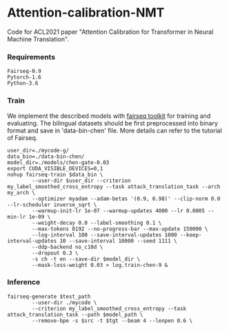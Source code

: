 # Attention-calibration-NMT

Code for ACL2021 paper "Attention Calibration for Transformer in Neural Machine Translation".

### Requirements
```
Fairseq-0.9
Pytorch-1.6
Python-3.6
```
### Train
We implement the described models with [fairseq toolkit](https://github.com/pytorch/fairseq) for training and evaluating. 
The bilingual datasets should be first preprocessed into binary format and save in 'data-bin-chen' file. More details can refer to the tutorial of Fairseq. 
```
user_dir=./mycode-g/
data_bin=./data-bin-chen/
model_dir=./models/chen-gate-0.03
export CUDA_VISIBLE_DEVICES=0,1
nohup fairseq-train $data_bin \
        --user-dir $user_dir --criterion my_label_smoothed_cross_entropy --task attack_translation_task --arch my_arch \
        --optimizer myadam --adam-betas '(0.9, 0.98)' --clip-norm 0.0 --lr-scheduler inverse_sqrt \
        --warmup-init-lr 1e-07 --warmup-updates 4000 --lr 0.0005 --min-lr 1e-09 \
        --weight-decay 0.0 --label-smoothing 0.1 \
        --max-tokens 8192 --no-progress-bar --max-update 150000 \
        --log-interval 100 --save-interval-updates 1000 --keep-interval-updates 10 --save-interval 10000 --seed 1111 \
        --ddp-backend no_c10d \
        --dropout 0.3 \
        -s ch -t en --save-dir $model_dir \
        --mask-loss-weight 0.03 > log.train-chen-9 &
```
### Inference
```
fairseq-generate $test_path 
        --user-dir ./mycode \
        --criterion my_label_smoothed_cross_entropy --task attack_translation_task --path $model_path \
        --remove-bpe -s $src -t $tgt --beam 4 --lenpen 0.6 \
```
